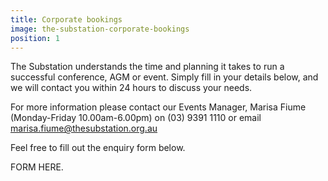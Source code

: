 ```yaml
---
title: Corporate bookings
image: the-substation-corporate-bookings
position: 1
---
```


The Substation understands the time and planning it takes to run a successful conference, AGM or event. Simply fill in your details below, and we will contact you within 24 hours to discuss your needs.

For more information please contact our Events Manager, Marisa Fiume (Monday-Friday 10.00am-6.00pm) on (03) 9391 1110 or email marisa.fiume@thesubstation.org.au

Feel free to fill out the enquiry form below.

FORM HERE.
